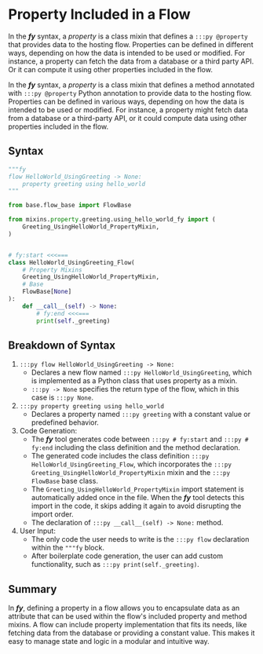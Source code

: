 # Property Included in a Flow

In the ___fy___ syntax, a _property_ is a class mixin that defines a `:::py @property` that provides data to the hosting flow. Properties can be defined in different ways, depending on how the data is intended to be used or modified. For instance, a property can fetch the data from a database or a third party API. Or it can compute it using other properties included in the flow.

In the ___fy___ syntax, a _property_ is a class mixin that defines a method annotated with `:::py @property` Python annotation to provide data to the hosting flow. Properties can be defined in various ways, depending on how the data is intended to be used or modified. For instance, a property might fetch data from a database or a third-party API, or it could compute data using other properties included in the flow.

## Syntax

```py title="mixins/property/greeting/using_hello_world_fy.py" linenums="1" 
"""fy
flow HelloWorld_UsingGreeting -> None:
    property greeting using hello_world
"""

from base.flow_base import FlowBase

from mixins.property.greeting.using_hello_world_fy import (
    Greeting_UsingHelloWorld_PropertyMixin,
)


# fy:start <<<===
class HelloWorld_UsingGreeting_Flow(
    # Property Mixins
    Greeting_UsingHelloWorld_PropertyMixin,
    # Base
    FlowBase[None]
):
    def __call__(self) -> None:
        # fy:end <<<===
        print(self._greeting)
```

## Breakdown of Syntax

1. `:::py flow HelloWorld_UsingGreeting -> None:`
    - Declares a new flow named `:::py HelloWorld_UsingGreeting`, which is implemented as a Python class that uses property as a mixin.
    - `:::py -> None` specifies the return type of the flow, which in this case is `:::py None`.
2. `:::py property greeting using hello_world`
    - Declares a property named `:::py greeting` with a constant value or predefined behavior.
3. Code Generation:
    - The ___fy___ tool generates code between `:::py # fy:start` and `:::py # fy:end` including the class definition and the method declaration. 
    - The generated code includes the class definition `:::py HelloWorld_UsingGreeting_Flow`, which incorporates the `:::py Greeting_UsingHelloWorld_PropertyMixin` mixin and the `:::py FlowBase` base class. 
    - The `Greeting_UsingHelloWorld_PropertyMixin` import statement is automatically added once in the file. When the ___fy___ tool detects this import in the code, it skips adding it again to avoid disrupting the import order.
    - The declaration of `:::py __call__(self) -> None:` method.
4. User Input:
    - The only code the user needs to write is the `:::py flow` declaration within the `"""fy` block.
    - After boilerplate code generation, the user can add custom functionality, such as `:::py print(self._greeting)`.

## Summary

In ___fy___, defining a property in a flow allows you to encapsulate data as an attribute that can be used within the flow's included property and method mixins. A flow can include property implementation that fits its needs, like fetching data from the database or providing a constant value. This makes it easy to manage state and logic in a modular and intuitive way.
